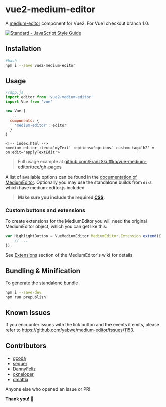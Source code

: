 # vue2-medium-editor
A [medium-editor](https://github.com/yabwe/medium-editor) component for Vue2. For Vue1 checkout branch 1.0.

[![Standard - JavaScript Style Guide](https://cdn.rawgit.com/feross/standard/master/badge.svg)](https://github.com/feross/standard)

## Installation

```bash
#bash
npm i --save vue2-medium-editor
```

## Usage
```javascript
//app.js
import editor from 'vue2-medium-editor'
import Vue from 'vue'

new Vue {
  ...
  components: {
    'medium-editor': editor
  }
}
```
```vue
<!-- index.html -->
<medium-editor :text='myText' :options='options' custom-tag='h2' v-on:edit='applyTextEdit'>
```

> Full usage example at [github.com/FranzSkuffka/vue-medium-editor/tree/gh-pages](https://github.com/FranzSkuffka/vue-medium-editor/tree/gh-pages)

A list of available options can be found in the [documentation of MediumEditor](https://github.com/yabwe/medium-editor#core-options).
Optionally you may use the standalone builds from `dist` which have medium-editor.js included.

> **Make sure you include the required [CSS](https://github.com/yabwe/medium-editor/tree/master/dist/css).**

### Custom buttons and extensions
To create extensions for the MediumEditor you will need the original MediumEditor object, which
you can get like this:

```javascript
var HighlightButton = VueMediumEditor.MediumEditor.Extension.extend({
    // ...
});
```

See [Extensions](https://github.com/yabwe/medium-editor/tree/master/src/js/extensions)
section of the MediumEditor's wiki for details.

## Bundling & Minification

To generate the standalone bundle
```bash
npm i --save-dev
npm run prepublish
```

## Known Issues
If you encounter issues with the link button and the events it emits, please refer to https://github.com/yabwe/medium-editor/issues/1153.

## Contributors

- [gcoda](https://github.com/gcoda)
- [seguer](https://github.com/seguer)
- [DannyFeliz](https://github.com/DannyFeliz)
- [okneloper](https://github.com/okneloper)
- [dmattia](https://github.com/dmattia)

Anyone else who opened an Issue or PR!

**Thank you!** :tada:
